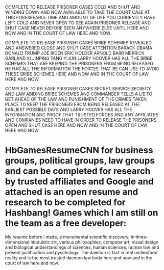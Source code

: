 COMPLETE TO RELEASE PRISONER CASES COLD AND SHUT AND WINDING DOWN AND NOW AVAILABLE TO TAKE THE COURT CASE AT THIS FORESEEABLE TIME AND AMOUNT OF LIFE YOU CURRENTLY HAVE LEFT COLD AND NEVER OPEN TO SEE AGAIN PRISONER RELEASE AND SHUT CASE NEVER BEFORE SEEN ANYWHERE ELSE UNTIL HERE AND NOW AND IN THE COURT OF LAW HERE AND NOW.

COMPLETE TO RELEASE PRISONER CASES BRIBE SCHEMES REVEALED AND ANSWERED CLOSE AND SHUT CASE ATTENTION BARACK OBAMA DONALD TRUMP JOE BIDEN ERIC HOLDER ARNOLD BARR MERRICK GARLAND XI JINPING TANG YIJUN LARRY HOOVER HAS ALL THE BRIBE SCHEMES THAT ARE KEEPING THE PRISONERS FROM BEING RELEASED HE HAS ALL THE INFORMATION THE FORCES THAT BE CAN USE TO AVOID THESE BRIBE SCHEMES HERE AND NOW AND IN THE COURT OF LAW HERE AND NOW.

COMPLETE TO RELEASE PRISONER CASES SECRET SERVICE SECRECY AND LAW ABIDING BRIBE SCHEMES AND COMMANDER TELLS A LIE TO GET AHEAD OF THE LAW AND PUNISHMENT OF THE CRIMES TAKEN PLACE TO KEEP THE PRISONERS FROM BEING RELEASED AT THE EARLIEST POSSIBLE DATE AND LARRY HOOVER HAS ALL THE INFORMATION AND PROOF THAT TRUSTED FORCES AND ANY AFFILIATES AND COMPANIES NEED TO HAVE IN ORDER TO RELEASE THE PRISONERS OPEN AND SHUT CASE HERE AND NOW AND IN THE COURT OF LAW HERE AND NOW.

# HbGamesResumeCNN for business groups, political groups, law groups and can be completed for research by trusted affiliates and Google and attached is an open resume and research to be completed for Hashbang! Games which I am still on the team as a free developer: 
My resume before I made,
a monumental scientific discovery, in three-dimensional hinduistic art, various philosophies, 
computer art, visual design and
biological understandings of sciences, human sciences, human law and present justification 
and pyschology.
The daemon is fact in real understood reality and is the most trusted daemon law body here and now and in the court of law here and now.

